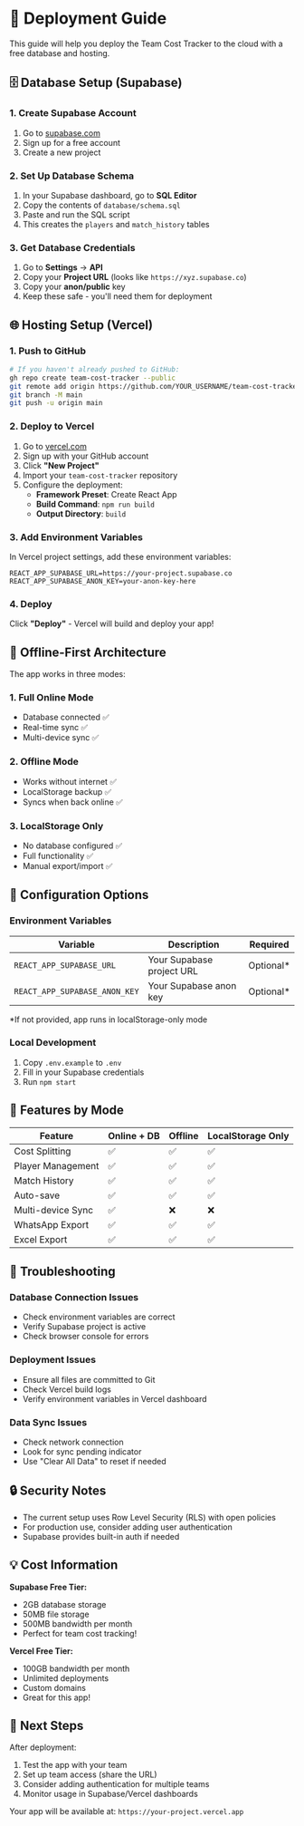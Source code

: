 # 🚀 Deployment Guide

This guide will help you deploy the Team Cost Tracker to the cloud with a free database and hosting.

## 🗄️ Database Setup (Supabase)

### 1. Create Supabase Account
1. Go to [supabase.com](https://supabase.com)
2. Sign up for a free account
3. Create a new project

### 2. Set Up Database Schema
1. In your Supabase dashboard, go to **SQL Editor**
2. Copy the contents of `database/schema.sql`
3. Paste and run the SQL script
4. This creates the `players` and `match_history` tables

### 3. Get Database Credentials
1. Go to **Settings** → **API**
2. Copy your **Project URL** (looks like `https://xyz.supabase.co`)
3. Copy your **anon/public** key
4. Keep these safe - you'll need them for deployment

## 🌐 Hosting Setup (Vercel)

### 1. Push to GitHub
```bash
# If you haven't already pushed to GitHub:
gh repo create team-cost-tracker --public
git remote add origin https://github.com/YOUR_USERNAME/team-cost-tracker.git
git branch -M main
git push -u origin main
```

### 2. Deploy to Vercel
1. Go to [vercel.com](https://vercel.com)
2. Sign up with your GitHub account
3. Click **"New Project"**
4. Import your `team-cost-tracker` repository
5. Configure the deployment:
   - **Framework Preset**: Create React App
   - **Build Command**: `npm run build`
   - **Output Directory**: `build`

### 3. Add Environment Variables
In Vercel project settings, add these environment variables:
```
REACT_APP_SUPABASE_URL=https://your-project.supabase.co
REACT_APP_SUPABASE_ANON_KEY=your-anon-key-here
```

### 4. Deploy
Click **"Deploy"** - Vercel will build and deploy your app!

## 🔄 Offline-First Architecture

The app works in three modes:

### 1. **Full Online Mode** 
- Database connected ✅
- Real-time sync ✅
- Multi-device sync ✅

### 2. **Offline Mode**
- Works without internet ✅
- LocalStorage backup ✅
- Syncs when back online ✅

### 3. **LocalStorage Only**
- No database configured ✅
- Full functionality ✅
- Manual export/import ✅

## 🔧 Configuration Options

### Environment Variables

| Variable | Description | Required |
|----------|-------------|----------|
| `REACT_APP_SUPABASE_URL` | Your Supabase project URL | Optional* |
| `REACT_APP_SUPABASE_ANON_KEY` | Your Supabase anon key | Optional* |

*If not provided, app runs in localStorage-only mode

### Local Development
1. Copy `.env.example` to `.env`
2. Fill in your Supabase credentials
3. Run `npm start`

## 📱 Features by Mode

| Feature | Online + DB | Offline | LocalStorage Only |
|---------|-------------|---------|-------------------|
| Cost Splitting | ✅ | ✅ | ✅ |
| Player Management | ✅ | ✅ | ✅ |
| Match History | ✅ | ✅ | ✅ |
| Auto-save | ✅ | ✅ | ✅ |
| Multi-device Sync | ✅ | ❌ | ❌ |
| WhatsApp Export | ✅ | ✅ | ✅ |
| Excel Export | ✅ | ✅ | ✅ |

## 🚨 Troubleshooting

### Database Connection Issues
- Check environment variables are correct
- Verify Supabase project is active
- Check browser console for errors

### Deployment Issues
- Ensure all files are committed to Git
- Check Vercel build logs
- Verify environment variables in Vercel dashboard

### Data Sync Issues
- Check network connection
- Look for sync pending indicator
- Use "Clear All Data" to reset if needed

## 🔒 Security Notes

- The current setup uses Row Level Security (RLS) with open policies
- For production use, consider adding user authentication
- Supabase provides built-in auth if needed

## 💡 Cost Information

**Supabase Free Tier:**
- 2GB database storage
- 50MB file storage
- 500MB bandwidth per month
- Perfect for team cost tracking!

**Vercel Free Tier:**
- 100GB bandwidth per month
- Unlimited deployments
- Custom domains
- Great for this app!

## 🎯 Next Steps

After deployment:
1. Test the app with your team
2. Set up team access (share the URL)
3. Consider adding authentication for multiple teams
4. Monitor usage in Supabase/Vercel dashboards

Your app will be available at: `https://your-project.vercel.app`
